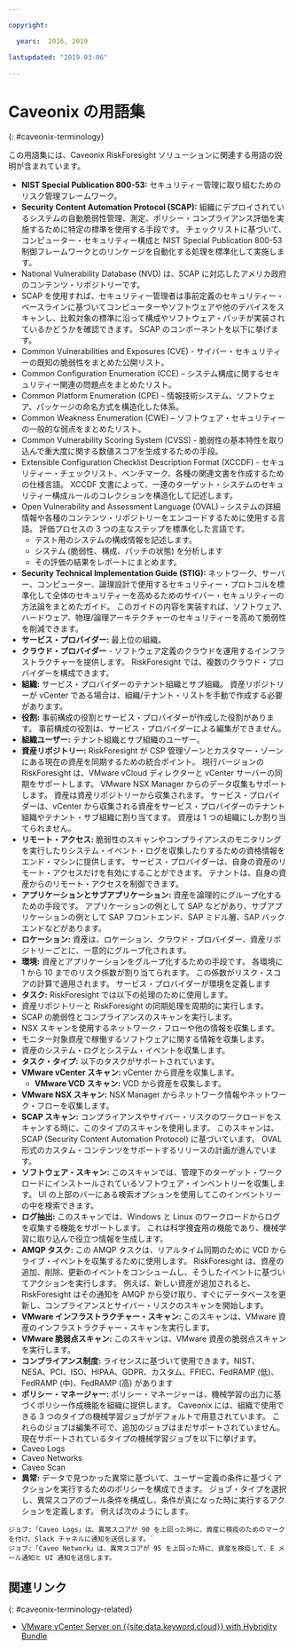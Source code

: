```yaml
---

copyright:

  years:  2016, 2019

lastupdated: "2019-03-06"

---
```


# Caveonix の用語集
{: #caveonix-terminology}

この用語集には、Caveonix RiskForesight ソリューションに関連する用語の説明が含まれています。

-	**NIST Special Publication 800-53:** セキュリティー管理に取り組むためのリスク管理フレームワーク。
-	**Security Content Automation Protocol (SCAP):** 組織にデプロイされているシステムの自動脆弱性管理、測定、ポリシー・コンプライアンス評価を実施するために特定の標準を使用する手段です。 チェックリストに基づいて、コンピューター・セキュリティー構成と NIST Special Publication 800-53 制御フレームワークとのリンケージを自動化する処理を標準化して実施します。
  - National Vulnerability Database (NVD) は、SCAP に対応したアメリカ政府のコンテンツ・リポジトリーです。
  -	SCAP を使用すれば、セキュリティー管理者は事前定義のセキュリティー・ベースラインに基づいてコンピューターやソフトウェアや他のデバイスをスキャンし、比較対象の標準に沿って構成やソフトウェア・パッチが実装されているかどうかを確認できます。
  SCAP のコンポーネントを以下に挙げます。
  -	Common Vulnerabilities and Exposures (CVE) - サイバー・セキュリティーの既知の脆弱性をまとめた公開リスト。
  -	Common Configuration Enumeration (CCE) – システム構成に関するセキュリティー関連の問題点をまとめたリスト。
  -	Common Platform Enumeration (CPE) - 情報技術システム、ソフトウェア、パッケージの命名方式を構造化した体系。
  -	Common Weakness Enumeration (CWE) – ソフトウェア・セキュリティーの一般的な弱点をまとめたリスト。
  -	Common Vulnerability Scoring System (CVSS) - 脆弱性の基本特性を取り込んで重大度に関する数値スコアを生成するための手段。
  -	Extensible Configuration Checklist Description Format (XCCDF) - セキュリティー・チェックリスト、ベンチマーク、各種の関連文書を作成するための仕様言語。 XCCDF 文書によって、一連のターゲット・システムのセキュリティー構成ルールのコレクションを構造化して記述します。
  -	Open Vulnerability and Assessment Language (OVAL) – システムの詳細情報や各種のコンテンツ・リポジトリーをエンコードするために使用する言語。 評価プロセスの 3 つの主なステップを標準化した言語です。
      - テスト用のシステムの構成情報を記述します。
      -	システム (脆弱性、構成、パッチの状態) を分析します
      -	その評価の結果をレポートにまとめます。
-	**Security Technical Implementation Guide (STIG):** ネットワーク、サーバー、コンピューター、論理設計で使用するセキュリティー・プロトコルを標準化して全体のセキュリティーを高めるためのサイバー・セキュリティーの方法論をまとめたガイド。 このガイドの内容を実装すれば、ソフトウェア、ハードウェア、物理/論理アーキテクチャーのセキュリティーを高めて脆弱性を削減できます。
-	**サービス・プロバイダー:** 最上位の組織。
-	**クラウド・プロバイダー** - ソフトウェア定義のクラウドを運用するインフラストラクチャーを提供します。 RiskForesight では、複数のクラウド・プロバイダーを構成できます。
-	**組織:** サービス・プロバイダーのテナント組織とサブ組織。 資産リポジトリーが vCenter である場合は、組織/テナント・リストを手動で作成する必要があります。
-	**役割:** 事前構成の役割とサービス・プロバイダーが作成した役割があります。 事前構成の役割は、サービス・プロバイダーによる編集ができません。
-	**組織ユーザー:** テナント組織とサブ組織のユーザー。
-	**資産リポジトリー:** RiskForesight が CSP 管理ゾーンとカスタマー・ゾーンにある現在の資産を同期するための統合ポイント。 現行バージョンの RiskForesight は、VMware vCloud ディレクターと vCenter サーバーの同期をサポートします。 VMware NSX Manager からのデータ収集もサポートします。 資産は資産リポジトリーから収集されます。 サービス・プロバイダーは、vCenter から収集される資産をサービス・プロバイダーのテナント組織やテナント・サブ組織に割り当てます。 資産は 1 つの組織にしか割り当てられません。
-	**リモート・アクセス:** 脆弱性のスキャンやコンプライアンスのモニタリングを実行したりシステム・イベント・ログを収集したりするための資格情報をエンド・マシンに提供します。 サービス・プロバイダーは、自身の資産のリモート・アクセスだけを有効にすることができます。 テナントは、自身の資産からのリモート・アクセスを制御できます。
-	**アプリケーションとサブアプリケーション:** 資産を論理的にグループ化するための手段です。 アプリケーションの例として SAP などがあり、サブアプリケーションの例として SAP フロントエンド、SAP ミドル層、SAP バックエンドなどがあります。
-	**ロケーション:** 資産は、ロケーション、クラウド・プロバイダー、資産リポジトリーごとに、一意的にグループ化されます。
-	**環境:** 資産とアプリケーションをグループ化するための手段です。 各環境に 1 から 10 までのリスク係数が割り当てられます。 この係数がリスク・スコアの計算で適用されます。 サービス・プロバイダーが環境を定義します
-	**タスク:** RiskForesight では以下の処理のために使用します。
  -	資産リポジトリーと RiskForesight の同期処理を周期的に実行します。
  -	SCAP の脆弱性とコンプライアンスのスキャンを実行します。
  -	NSX スキャンを使用するネットワーク・フローや他の情報を収集します。
  -	モニター対象資産で稼働するソフトウェアに関する情報を収集します。
  -	資産のシステム・ログとシステム・イベントを収集します。
-	**タスク・タイプ:** 以下のタスクがサポートされています。
  -	**VMware vCenter スキャン:** vCenter から資産を収集します。
	- **VMware VCD スキャン:** VCD から資産を収集します。
  -	**VMware NSX スキャン:** NSX Manager からネットワーク情報やネットワーク・フローを収集します。
  - **SCAP スキャン:** コンプライアンスやサイバー・リスクのワークロードをスキャンする時に、このタイプのスキャンを使用します。 このスキャンは、SCAP (Security Content Automation Protocol) に基づいています。 OVAL 形式のカスタム・コンテンツをサポートするリリースの計画が進んでいます。
  - **ソフトウェア・スキャン:** このスキャンでは、管理下のターゲット・ワークロードにインストールされているソフトウェア・インベントリーを収集します。 UI の上部のバーにある検索オプションを使用してこのインベントリーの中を検索できます。
  - **ログ抽出:** このスキャンでは、Windows と Linux のワークロードからログを収集する機能をサポートします。 これは科学捜査用の機能であり、機械学習に取り込んで役立つ情報を生成します。
  - **AMQP タスク:** この AMQP タスクは、リアルタイム同期のために VCD からライブ・イベントを収集するために使用します。 RiskForesight は、資産の追加、削除、更新のイベントをコンシュームし、そうしたイベントに基づいてアクションを実行します。 例えば、新しい資産が追加されると、RiskForesight はその通知を AMQP から受け取り、すぐにデータベースを更新し、コンプライアンスとサイバー・リスクのスキャンを開始します。
  - **VMware インフラストラクチャー・スキャン:** このスキャンは、VMware 資産のインフラストラクチャー・スキャンを実行します。
  -	**VMware 脆弱点スキャン:** このスキャンは、VMware 資産の脆弱点スキャンを実行します。
-	**コンプライアンス制度:** ライセンスに基づいて使用できます。NIST、NESA、PCI、ISO、HIPAA、GDPR、カスタム、FFIEC、FedRAMP (低)、FedRAMP (中)、FedRAMP (高) があります
-	**ポリシー・マネージャー:** ポリシー・マネージャーは、機械学習の出力に基づくポリシー作成機能を組織に提供します。 Caveonix には、組織で使用できる 3 つのタイプの機械学習ジョブがデフォルトで用意されています。 これらのジョブは編集不可で、追加のジョブはまだサポートされていません。 現在サポートされているタイプの機械学習ジョブを以下に挙げます。
  -	Caveo Logs
  -	Caveo Networks
  -	Caveo Scan
-	**異常:** データで見つかった異常に基づいて、ユーザー定義の条件に基づくアクションを実行するためのポリシーを構成できます。 ジョブ・タイプを選択し、異常スコアのブール条件を構成し、条件が真になった時に実行するアクションを定義します。 例えば次のようにします。
```
ジョブ:「Caveo Logs」は、異常スコアが 90 を上回った時に、資産に検疫のためのマークを付け、Slack チャネルに通知を送信します。`
ジョブ:「Caveo Network」は、異常スコアが 95 を上回った時に、資産を検疫して、E メール通知と UI 通知を送信します。
```

## 関連リンク
{: #caveonix-terminology-related}

* [VMware vCenter Server on {{site.data.keyword.cloud}} with Hybridity Bundle](/docs/services/vmwaresolutions/archiref/vcs?topic=vmware-solutions-vcs-hybridity-intro)
